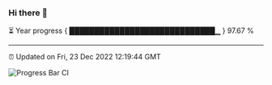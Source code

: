 ### Hi there 👋

⏳ Year progress { █████████████████████████████▁ } 97.67 %

---

⏰ Updated on Fri, 23 Dec 2022 12:19:44 GMT

![Progress Bar CI](https://github.com/liununu/liununu/workflows/Progress%20Bar%20CI/badge.svg)
